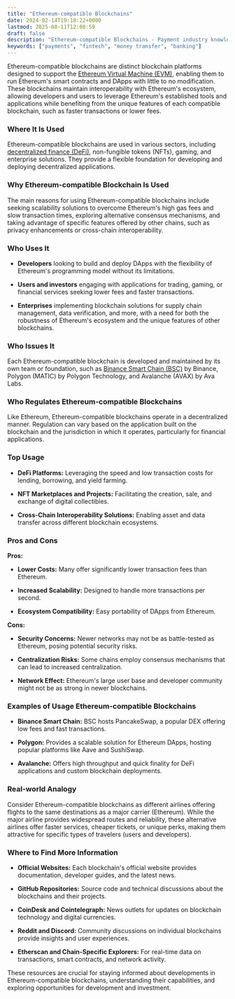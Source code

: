 ```yaml
---
title: "Ethereum-compatible Blockchains"
date: 2024-02-14T19:18:22+0000
lastmod: 2025-08-11T12:00:59
draft: false
description: "Ethereum-compatible Blockchains - Payment industry knowledge and insights"
keywords: ["payments", "fintech", "money transfer", "banking"]
---
```


Ethereum-compatible blockchains are distinct blockchain platforms designed to support the [Ethereum Virtual Machine (EVM)](https://faisalkhanllc.xyz/resources/payments-wiki/e/ethereum-virtual-machine-evm/), enabling them to run Ethereum's smart contracts and DApps with little to no modification. These blockchains maintain interoperability with Ethereum's ecosystem, allowing developers and users to leverage Ethereum's established tools and applications while benefiting from the unique features of each compatible blockchain, such as faster transactions or lower fees.

### Where It Is Used

Ethereum-compatible blockchains are used in various sectors, including [decentralized finance (DeFi)](https://faisalkhanllc.xyz/resources/payments-wiki/d/decentralized-finance-defi/), non-fungible tokens (NFTs), gaming, and enterprise solutions. They provide a flexible foundation for developing and deploying decentralized applications.

### Why Ethereum-compatible Blockchain Is Used

The main reasons for using Ethereum-compatible blockchains include seeking scalability solutions to overcome Ethereum's high gas fees and slow transaction times, exploring alternative consensus mechanisms, and taking advantage of specific features offered by other chains, such as privacy enhancements or cross-chain interoperability.

### Who Uses It

- **Developers** looking to build and deploy DApps with the flexibility of Ethereum's programming model without its limitations.

- **Users and investors** engaging with applications for trading, gaming, or financial services seeking lower fees and faster transactions.

- **Enterprises** implementing blockchain solutions for supply chain management, data verification, and more, with a need for both the robustness of Ethereum's ecosystem and the unique features of other blockchains.

### Who Issues It

Each Ethereum-compatible blockchain is developed and maintained by its own team or foundation, such as [Binance Smart Chain (BSC)](https://faisalkhanllc.xyz/resources/payments-wiki/b/binance-smart-chain-bsc/) by Binance, Polygon (MATIC) by Polygon Technology, and Avalanche (AVAX) by Ava Labs.

### Who Regulates Ethereum-compatible Blockchains

Like Ethereum, Ethereum-compatible blockchains operate in a decentralized manner. Regulation can vary based on the application built on the blockchain and the jurisdiction in which it operates, particularly for financial applications.

### Top Usage

- **DeFi Platforms:** Leveraging the speed and low transaction costs for lending, borrowing, and yield farming.

- **NFT Marketplaces and Projects:** Facilitating the creation, sale, and exchange of digital collectibles.

- **Cross-Chain Interoperability Solutions:** Enabling asset and data transfer across different blockchain ecosystems.

### Pros and Cons

**Pros:**

- **Lower Costs:** Many offer significantly lower transaction fees than Ethereum.

- **Increased Scalability:** Designed to handle more transactions per second.

- **Ecosystem Compatibility:** Easy portability of DApps from Ethereum.

**Cons:**

- **Security Concerns:** Newer networks may not be as battle-tested as Ethereum, posing potential security risks.

- **Centralization Risks:** Some chains employ consensus mechanisms that can lead to increased centralization.

- **Network Effect:** Ethereum's large user base and developer community might not be as strong in newer blockchains.

### Examples of Usage Ethereum-compatible Blockchains

- **Binance Smart Chain:** BSC hosts PancakeSwap, a popular DEX offering low fees and fast transactions.

- **Polygon:** Provides a scalable solution for Ethereum DApps, hosting popular platforms like Aave and SushiSwap.

- **Avalanche:** Offers high throughput and quick finality for DeFi applications and custom blockchain deployments.

### Real-world Analogy

Consider Ethereum-compatible blockchains as different airlines offering flights to the same destinations as a major carrier (Ethereum). While the major airline provides widespread routes and reliability, these alternative airlines offer faster services, cheaper tickets, or unique perks, making them attractive for specific types of travelers (users and developers).

### Where to Find More Information

- **Official Websites:** Each blockchain's official website provides documentation, developer guides, and the latest news.

- **GitHub Repositories:** Source code and technical discussions about the blockchains and their projects.

- **CoinDesk and Cointelegraph:** News outlets for updates on blockchain technology and digital currencies.

- **Reddit and Discord:** Community discussions on individual blockchains provide insights and user experiences.

- **Etherscan and Chain-Specific Explorers:** For real-time data on transactions, smart contracts, and network activity.

These resources are crucial for staying informed about developments in Ethereum-compatible blockchains, understanding their capabilities, and exploring opportunities for development and investment.